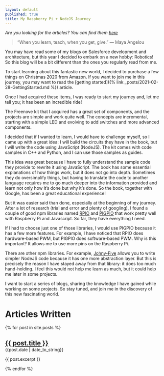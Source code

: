```yaml
---
layout: default
published: true
title: My Raspberry Pi + NodeJS Journey
---
```


_Are you looking for the articles? You can find them [here](#Articles)_

> “When you learn, teach, when you get, give.”
> ― Maya Angelou

You may have read some of my blogs on Salesforce development and architecture, but this year I decided to embark on a new hobby: Robotics! So this blog will be a bit different than the ones you regularly read from me.

To start learning about this fantastic new world, I decided to purchase a few things on Christmas 2020 from Amazon. If you want to join me in this journey, you may want to read the [getting started]({% link _posts/2021-02-28-GettingStarted.md %}) article.

Once I had acquired these items, I was ready to start my journey and, let me tell you; it has been an incredible ride!

The Freenove kit that I acquired has a great set of components, and the projects are simple and work quite well. The concepts are incremental, starting with a simple LED and evolving to add switches and more advanced components.

I decided that if I wanted to learn, I would have to challenge myself, so I came up with a great idea: I will build the circuits they have in the book, but I will write the code using JavaScript (NodeJS). The kit comes with code samples in C++ and Python, and I can use those samples as guides.

This idea was great because I have to fully understand the sample code they provide to rewrite it using JavaScript. The book has some essential explanations of how things work, but it does not go into depth. Sometimes they do oversimplify things, but having to translate the code to another language requires me to go much deeper into the information provided and learn not only how it’s done but why it’s done. So the book, together with Google, has been a great educational experience!

But it was easier said than done, especially at the beginning of my journey. After a lot of research (trial and error and plenty of googling), I found a couple of good npm libraries named [RPIO](https://www.npmjs.com/package/rpio) and [PIGPIO](https://www.npmjs.com/package/pigpio) that work pretty well with Raspberry Pi and Javascript. So far, they have everything I need.

If I had to choose just one of those libraries, I would use PIGPIO because it has a few more features. For example, I have noticed that RPIO does hardware-based PWM, but PIGPIO does software-based PWM. Why is this important? It allows me to use more pins on the Raspberry Pi.

There are other npm libraries. For example, [Johny-Five](https://www.npmjs.com/package/johnny-five) allows you to write simpler NodeJS code because it has one more abstraction layer. But this is precisely the reason I have stayed away from that library: it does too much hand-holding. I feel this would not help me learn as much, but it could help me later in some projects.

I want to start a series of blogs, sharing the knowledge I have gained while working on some projects. So stay tuned, and join me in the discovery of this new fascinating world.

# Articles Written

<a name="Articles"></a>

{% for post in site.posts %}

<h2 style="margin-block-end: 0em;">
    <a href="{{ post.url }}">{{ post.title }}</a>
</h2>
{{post.date | date_to_string}}<br/>
<p>{{ post.excerpt }}</p>

{% endfor %}
